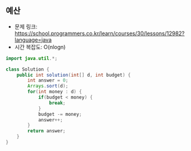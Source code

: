 ## 예산
* 문제 링크: https://school.programmers.co.kr/learn/courses/30/lessons/12982?language=java
* 시간 복잡도: O(nlogn)
```Java
import java.util.*;

class Solution {
    public int solution(int[] d, int budget) {
        int answer = 0;
        Arrays.sort(d);
        for(int money : d) {
            if(budget < money) {
                break;
            }
            budget -= money;
            answer++;
        }
        return answer;
    }
}

```
